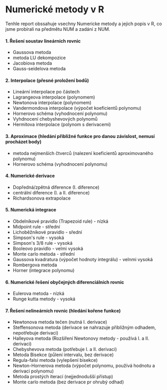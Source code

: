 # Numerické metody v R
Tenhle report obssahuje vsechny Numericke metody a jejich popis v R, co jsme probírali na předmětu NUM a zadání z NUM.

#### 1. Řešení soustav lineárních rovnic
- Gaussova metoda
- metoda LU dekompozice
- Jacobiova metoda
- Gauss-seidelova metoda


#### 2. Interpolace (přesné proložení bodů)
- Lineární interpolace po částech
- Lagrangeova interpolace (polynomem)
- Newtonova interpolace (polynomem) 
- Vandermondova interpolace (výpočet koeficientů polynomu)
- Hornerovo schéma (vyhodnocení polynomu)
- Vyhdnocení chebyshevových polynomů
- Hermitova interpolace (polynom s derivacemi)

#### 3. Aproximace (hledání přibližné funkce pro danou závislost, nemusí procházet body)
- metoda nejmenších čtverců (nalezení koeficientů aproximovaného polynomu)
- Hornerovo schéma (vyhodnocení polynomu)

#### 4. Numerické derivace
- Dopředná/zpětná diference (I. diference)
- centrální diference (I. a II. diference)
- Richardsonova extrapolace

#### 5. Numerická integrace
- Obdelníkové pravidlo (Trapezoid rule) - nízká
- Midpoint rule  - střední
- Lichoběžníkové pravidlo - sřední
- Simpson's rule - vysoká
- Simpson's 3/8 rule - vysoká
- Booleovo pravidlo - velmi vysoká
- Monte carlo metoda - střední
- Gaussova kvadratura (výpočet hodnoty integrálu) - velnmi vysoká
- Rombergova metoda
- Horner (integrace polynomu)

#### 6. Numerické řešení obyčejných diferenciálních rovnic
- Eulerova metoda - nízká
- Runge kutta metody - vysoká

#### 7. Řešení nelineárních rovnic (hledání kořene funkce)
- Newtonova metoda tečen (nutná I. derivace)
- Steffensonova metoda (derivace se nahrazuje přibližným odhadem, nepotřebuje derivaci)
- Halleyova metoda (Rozšíření Newtonovy metody - používá I. a II. derivaci)
- Chebyshevova metoda (potřebuje I. a II. derivaci)
- Metoda Bisekce (půlení intervalu, bez derivace)
- Regula-falsi metoda (vylepšení bisekce)
- Newton-Hornerova metoda (výpočet polynomu, používá hodnotu a derivaci polynomu)
- Metoda prostých iterací (nejjednodušší přístup)
- Monte carlo metoda (bez derivace pr ohrubý odhad)
